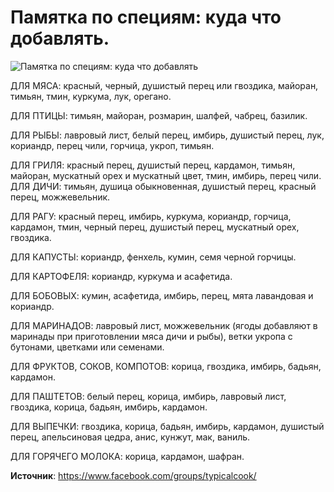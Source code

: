 # Памятка по специям: куда что добавлять.

![Памятка по специям: куда что добавлять](/images/Kulinar/Specii/aroma_sil_001.jpg 'Памятка по специям: куда что добавлять')

ДЛЯ МЯСА: красный, черный, душистый перец или гвоздика, майоран, тимьян, тмин, куркума, лук, орегано.

ДЛЯ ПТИЦЫ: тимьян, майоран, розмарин, шалфей, чабрец, базилик.

ДЛЯ РЫБЫ: лавровый лист, белый перец, имбирь, душистый перец, лук, кориандр, перец чили, горчица, укроп, тимьян.

ДЛЯ ГРИЛЯ: красный перец, душистый перец, кардамон, тимьян, майоран, мускатный орех и мускатный цвет, тмин, имбирь, перец чили. ДЛЯ ДИЧИ: тимьян, душица обыкновенная, душистый перец, красный перец, можжевельник.

ДЛЯ РАГУ: красный перец, имбирь, куркума, кориандр, горчица, кардамон, тмин, черный перец, душистый перец, мускатный орех, гвоздика.

ДЛЯ КАПУСТЫ: кориандр, фенхель, кумин, семя черной горчицы.

ДЛЯ КАРТОФЕЛЯ: кориандр, куркума и асафетида.

ДЛЯ БОБОВЫХ: кумин, асафетида, имбирь, перец, мята лавандовая и кориандр.

ДЛЯ МАРИНАДОВ: лавровый лист, можжевельник (ягоды добавляют в маринады при приготовлении мяса дичи и рыбы), ветки укропа с бутонами, цветками или семенами.

ДЛЯ ФРУКТОВ, СОКОВ, КОМПОТОВ: корица, гвоздика, имбирь, бадьян, кардамон.

ДЛЯ ПАШТЕТОВ: белый перец, корица, имбирь, лавровый лист, гвоздика, корица, бадьян, имбирь, кардамон.

ДЛЯ ВЫПЕЧКИ: гвоздика, корица, бадьян, имбирь, кардамон, душистый перец, апельсиновая цедра, анис, кунжут, мак, ваниль.

ДЛЯ ГОРЯЧЕГО МОЛОКА: корица, кардамон, шафран.

**Источник**: https://www.facebook.com/groups/typicalcook/

